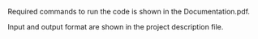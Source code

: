 Required commands to run the code is shown in the Documentation.pdf.

Input and output format are shown in the project description file.
